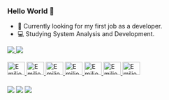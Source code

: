 ### Hello World 👋

- :mag_right: Currently looking for my first job as a developer.
- :computer: Studying System Analysis and Development.

<div>
  <a href="https://github.com/emiliobresolin">
  <img heigth="180em" src="https://github-readme-stats.vercel.app/api?username=emiliobresolin&show_icons=true&theme=dracula&include_all_commits=true&count_private=true"/>
  <img heigth="180em" src="https://github-readme-stats.vercel.app/api/top-langs/?username=emiliobresolin&layout=compact&langs_count=16&theme=dracula"/>
</div>



<div style="display: inline_block"><br>
  <img align"center" alt="Emilio-CS" height="30" width="40" src="https://cdn.jsdelivr.net/gh/devicons/devicon/icons/csharp/csharp-original.svg"/>
  <img align"center" alt="Emilio-HTML" height="30" width="40" src="https://cdn.jsdelivr.net/gh/devicons/devicon/icons/html5/html5-original.svg"/>
  <img align"center" alt="Emilio-CSS" height="30" width="40" src="https://cdn.jsdelivr.net/gh/devicons/devicon/icons/css3/css3-original.svg"/>
  <img align"center" alt="Emilio-VS" height="30" width="40" src="https://cdn.jsdelivr.net/gh/devicons/devicon/icons/visualstudio/visualstudio-plain.svg"/>
  <img align"center" alt="Emilio-GIT" height="30" width="40" src="https://cdn.jsdelivr.net/gh/devicons/devicon/icons/git/git-original.svg"/>
  <img align"center" alt="Emilio-C" height="30" width="40" src="https://cdn.jsdelivr.net/gh/devicons/devicon/icons/c/c-original.svg"/>
  <img align"center" alt="Emilio-C" height="30" width="40" src="https://cdn.jsdelivr.net/gh/devicons/devicon/icons/dot-net/dot-net-plain-wordmark.svg"/>
</div>

###

<div>
  <a href="https://www.instagram.com/eletricatonatiu/" target="_blank"><img src="https://img.shields.io/badge/Instagram-E4405F?style=for-the-badge&logo=instagram&logoColor=white" target="_blank"></a>
  <a href="https://www.linkedin.com/in/emilio-bresolin-86a39bb7" target="_blank"><img src="https://img.shields.io/badge/LinkedIn-0077B5?style=for-the-badge&logo=linkedin&logoColor=white" target="_blank"></a>
  <a href="mailto:emiliotdm@hotmail.com"><img src="https://img.shields.io/badge/Microsoft_Outlook-0078D4?style=for-the-badge&logo=microsoft-outlook&logoColor=white" target="_blank"></a>
</div>

###

